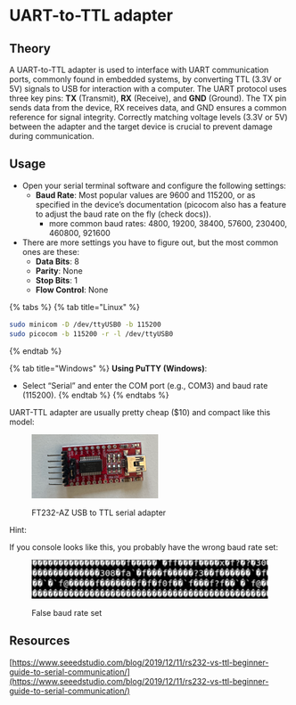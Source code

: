 # UART-to-TTL adapter

## **Theory**

A UART-to-TTL adapter is used to interface with UART communication ports, commonly found in embedded systems, by converting TTL (3.3V or 5V) signals to USB for interaction with a computer. The UART protocol uses three key pins: **TX** (Transmit), **RX** (Receive), and **GND** (Ground). The TX pin sends data from the device, RX receives data, and GND ensures a common reference for signal integrity. Correctly matching voltage levels (3.3V or 5V) between the adapter and the target device is crucial to prevent damage during communication.

## Usage

* Open your serial terminal software and configure the following settings:
  * **Baud Rate**: Most popular values are 9600 and 115200, or as specified in the device’s documentation (picocom also has a feature to adjust the baud rate on the fly (check docs)).
    * more common baud rates: 4800,  19200, 38400, 57600, 230400, 460800, 921600
* There are more settings you have to figure out, but the most common ones are these:
  * **Data Bits**: 8
  * **Parity**: None
  * **Stop Bits**: 1
  * **Flow Control**: None

{% tabs %}
{% tab title="Linux" %}
```bash
sudo minicom -D /dev/ttyUSB0 -b 115200
sudo picocom -b 115200 -r -l /dev/ttyUSB0
```
{% endtab %}

{% tab title="Windows" %}
**Using PuTTY (Windows)**:

* Select “Serial” and enter the COM port (e.g., COM3) and baud rate (115200).
{% endtab %}
{% endtabs %}

UART-TTL adapter are usually pretty cheap ($10) and compact like this model:

<figure><img src="../../../../.gitbook/assets/image (26).png" alt=""><figcaption><p>FT232-AZ USB to TTL serial adapter</p></figcaption></figure>

Hint:&#x20;

If you console looks like this, you probably have the wrong baud rate set:

<figure><img src="../../../../.gitbook/assets/image (53).png" alt=""><figcaption><p>False baud rate set</p></figcaption></figure>

## Resources

[https://www.seeedstudio.com/blog/2019/12/11/rs232-vs-ttl-beginner-guide-to-serial-communication/](https://www.seeedstudio.com/blog/2019/12/11/rs232-vs-ttl-beginner-guide-to-serial-communication/)
